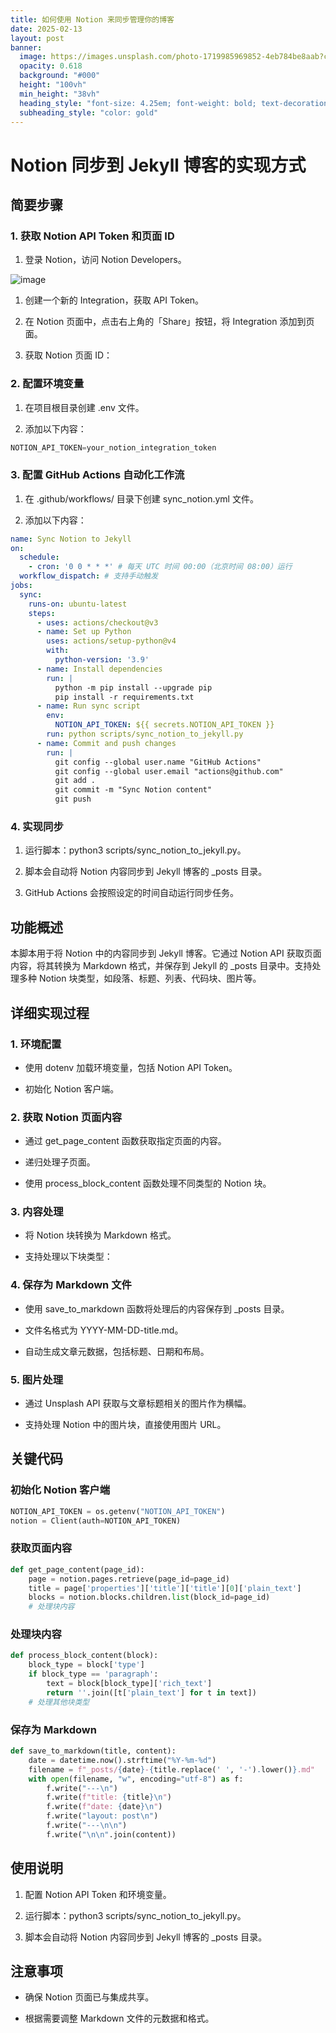 ```yaml
---
title: 如何使用 Notion 来同步管理你的博客
date: 2025-02-13
layout: post
banner:
  image: https://images.unsplash.com/photo-1719985969852-4eb784be8aab?crop=entropy&cs=tinysrgb&fit=max&fm=jpg&ixid=M3w2OTIwMzJ8MHwxfHJhbmRvbXx8fHx8fHx8fDE3Mzk0NjM4ODh8&ixlib=rb-4.0.3&q=80&w=1080
  opacity: 0.618
  background: "#000"
  height: "100vh"
  min_height: "38vh"
  heading_style: "font-size: 4.25em; font-weight: bold; text-decoration: underline"
  subheading_style: "color: gold"
---
```


# Notion 同步到 Jekyll 博客的实现方式

## 简要步骤

### 1. 获取 Notion API Token 和页面 ID

1. 登录 Notion，访问 Notion Developers。

![image](https://prod-files-secure.s3.us-west-2.amazonaws.com/a7a0cc5a-89b9-4cda-8686-1fba0ca52f40/d19c1afe-dea5-4312-9333-786b0ba83054/image.png?X-Amz-Algorithm=AWS4-HMAC-SHA256&X-Amz-Content-Sha256=UNSIGNED-PAYLOAD&X-Amz-Credential=ASIAZI2LB466Q4E4JFXC%2F20250213%2Fus-west-2%2Fs3%2Faws4_request&X-Amz-Date=20250213T162448Z&X-Amz-Expires=3600&X-Amz-Security-Token=IQoJb3JpZ2luX2VjEPD%2F%2F%2F%2F%2F%2F%2F%2F%2F%2FwEaCXVzLXdlc3QtMiJIMEYCIQD4fl1tWAQkAVhpqLDPOWRTIheq47ALu4TojJMaribNPAIhAJbQBgPkngA1c%2FuxSoQxasAvQZA5w8AmOAIvIoyqJjDwKv8DCBgQABoMNjM3NDIzMTgzODA1IgzqMcXETL%2FH598gHWQq3AMJtat%2Fh04OVIQ8xIHsCoVOk9P698R2Rxpy9W1PpQk7zxpB91PPY5rVSy1ekdGo19WulQ19nZwQeOaHjDETD6nDxEaZCP3vMJtu7GG7o%2BjdDJ6hKMJHZz9jPeSre4RhKb7a4SIZnaLjz1EWm%2BhxmSfZ1mdT607mQHxDGBfvL6OT9HZivFDjzwr5mqmZe8XnYEJzSUY6mkNkACMC7mwd8Qpz4XsfWj5lQ3QIN4ELmtfWfU7D1yq1NvOIu8f1NCuvI%2FmBPyPqdpZg9CfZyjc5Fok4zKIGAWi512x0iwbiE%2B2rBTioksAdu2R2SvrOyF7ayk2RyUc27iTNUk5s%2BVQy9XfqGJjaTMcJZIQoX1a5AOsil8TWv4ZXoSgecyQAsp%2Fz233SgTCG6o7Lzq85yrSoAX2kbjDRLboFkqjfH4cYapFJVetGc0Kbdj%2BeiUW4jmrzsXUfePmLhsHg%2FI4XHTQJBVrEswEmRsJR66%2BHL41vvBQrJHLcidBljK%2Bh6J4CvYiRPnqqJ%2FBpY1o33aMB%2BAKd5oedwtJ%2FtQVCG1GxFDhTPsV4xOORYXHSGBMsab8WEAgTzKg61Nkhgttx%2FMhpIUYstrGgYNkwaGGycITYQPzZ1XYAEtfzbamzBsUVN%2FaeoDDMn7i9BjqkAXalbiQqQbAhOl0LFh34lOd%2Fd4HIZMIXNNn%2FqFX1WWMaLfhyY2Rim%2BHLcd2YgXHjU%2Fe5NtUJ7mISU6QtNrPijDFoUoCRi6gdWTgjQRavGoFBYSkM1e5eVUitIbJ1oOYRIMTEMi2chxdGaRA8K3SK1KFf7wjOHb2Pf%2FtiMnjSrBUKR3SR2i9m%2FwTzMjC9JAuFkonFZzf95Q%2FZhImJS%2F0WubrYoVd1&X-Amz-Signature=5081e240d2189e86644fadbe092d4300ab980d57609dae6b5768312f1d045d95&X-Amz-SignedHeaders=host&x-id=GetObject)

1. 创建一个新的 Integration，获取 API Token。

1. 在 Notion 页面中，点击右上角的「Share」按钮，将 Integration 添加到页面。

1. 获取 Notion 页面 ID：


### 2. 配置环境变量

1. 在项目根目录创建 .env 文件。

1. 添加以下内容：

```javascript
NOTION_API_TOKEN=your_notion_integration_token
```

### 3. 配置 GitHub Actions 自动化工作流

1. 在 .github/workflows/ 目录下创建 sync_notion.yml 文件。

1. 添加以下内容：

```yaml
name: Sync Notion to Jekyll
on:
  schedule:
    - cron: '0 0 * * *' # 每天 UTC 时间 00:00（北京时间 08:00）运行
  workflow_dispatch: # 支持手动触发
jobs:
  sync:
    runs-on: ubuntu-latest
    steps:
      - uses: actions/checkout@v3
      - name: Set up Python
        uses: actions/setup-python@v4
        with:
          python-version: '3.9'
      - name: Install dependencies
        run: |
          python -m pip install --upgrade pip
          pip install -r requirements.txt
      - name: Run sync script
        env:
          NOTION_API_TOKEN: ${{ secrets.NOTION_API_TOKEN }}
        run: python scripts/sync_notion_to_jekyll.py
      - name: Commit and push changes
        run: |
          git config --global user.name "GitHub Actions"
          git config --global user.email "actions@github.com"
          git add .
          git commit -m "Sync Notion content"
          git push
```

### 4. 实现同步

1. 运行脚本：python3 scripts/sync_notion_to_jekyll.py。

1. 脚本会自动将 Notion 内容同步到 Jekyll 博客的 _posts 目录。

1. GitHub Actions 会按照设定的时间自动运行同步任务。

## 功能概述

本脚本用于将 Notion 中的内容同步到 Jekyll 博客。它通过 Notion API 获取页面内容，将其转换为 Markdown 格式，并保存到 Jekyll 的 _posts 目录中。支持处理多种 Notion 块类型，如段落、标题、列表、代码块、图片等。

## 详细实现过程

### 1. 环境配置

- 使用 dotenv 加载环境变量，包括 Notion API Token。

- 初始化 Notion 客户端。

### 2. 获取 Notion 页面内容

- 通过 get_page_content 函数获取指定页面的内容。

- 递归处理子页面。

- 使用 process_block_content 函数处理不同类型的 Notion 块。

### 3. 内容处理

- 将 Notion 块转换为 Markdown 格式。

- 支持处理以下块类型：


### 4. 保存为 Markdown 文件

- 使用 save_to_markdown 函数将处理后的内容保存到 _posts 目录。

- 文件名格式为 YYYY-MM-DD-title.md。

- 自动生成文章元数据，包括标题、日期和布局。

### 5. 图片处理

- 通过 Unsplash API 获取与文章标题相关的图片作为横幅。

- 支持处理 Notion 中的图片块，直接使用图片 URL。

## 关键代码

### 初始化 Notion 客户端

```python
NOTION_API_TOKEN = os.getenv("NOTION_API_TOKEN")
notion = Client(auth=NOTION_API_TOKEN)
```

### 获取页面内容

```python
def get_page_content(page_id):
    page = notion.pages.retrieve(page_id=page_id)
    title = page['properties']['title']['title'][0]['plain_text']
    blocks = notion.blocks.children.list(block_id=page_id)
    # 处理块内容
```

### 处理块内容

```python
def process_block_content(block):
    block_type = block['type']
    if block_type == 'paragraph':
        text = block[block_type]['rich_text']
        return ''.join([t['plain_text'] for t in text])
    # 处理其他块类型
```

### 保存为 Markdown

```python
def save_to_markdown(title, content):
    date = datetime.now().strftime("%Y-%m-%d")
    filename = f"_posts/{date}-{title.replace(' ', '-').lower()}.md"
    with open(filename, "w", encoding="utf-8") as f:
        f.write("---\n")
        f.write(f"title: {title}\n")
        f.write(f"date: {date}\n")
        f.write("layout: post\n")
        f.write("---\n\n")
        f.write("\n\n".join(content))
```

## 使用说明

1. 配置 Notion API Token 和环境变量。

1. 运行脚本：python3 scripts/sync_notion_to_jekyll.py。

1. 脚本会自动将 Notion 内容同步到 Jekyll 博客的 _posts 目录。

## 注意事项

- 确保 Notion 页面已与集成共享。

- 根据需要调整 Markdown 文件的元数据和格式。